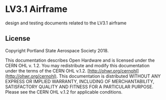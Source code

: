 # LV3.1 Airframe
design and testing documents related to the LV3.1 airframe 

## License 
Copyright Portland State Aerospace Society 2018.

This documentation describes Open Hardware and is licensed under the CERN OHL v. 1.2.
You may redistribute and modify this documentation under the terms of the CERN OHL v.1.2. [http://ohwr.org/cernohl](http://ohwr.org/cernohl). 
This documentation is distributed WITHOUT ANY EXPRESS OR IMPLIED WARRANTY, INCLUDING OF MERCHANTABILITY, SATISFACTORY QUALITY AND FITNESS FOR A PARTICULAR PURPOSE. 
Please see the CERN OHL v.1.2 for applicable conditions.
